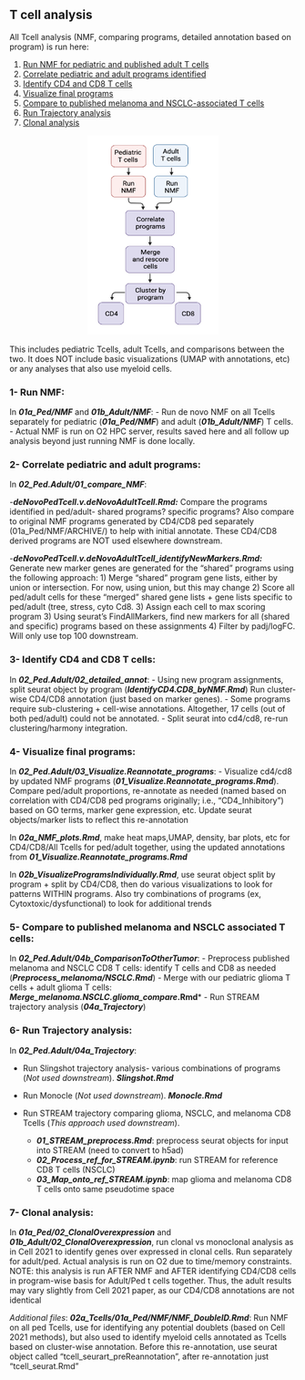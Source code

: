 ## T cell analysis

All Tcell analysis (NMF, comparing programs, detailed annotation based on program) is run here:

1. [Run NMF for pediatric and published adult T cells](#1--Run-NMF)
2. [Correlate pediatric and adult programs identified](#2--Correlate-pediatric-and-adult-programs)
3. [Identify CD4 and CD8 T cells](#3--Identify-CD4-and-CD8-T-cells)
4. [Visualize final programs](#4--Visualize-final-programs)
5. [Compare to published melanoma and NSCLC-associated T cells](#5--Compare-to-published-melanoma-and-NSCLC-associated-T-cells)
6. [Run Trajectory analysis](#6--Run-Trajectory-analysis)
7. [Clonal analysis](#7--Clonal-analysis)

<p align="center">
  <img width="230" height="350" src="Tcellanalysisworkflow.png">
</p>


This includes pediatric Tcells, adult Tcells, and comparisons between the two. It does NOT include basic visualizations (UMAP with annotations, etc) or any analyses that also use myeloid cells. 

### 1- Run NMF:

In ***01a_Ped/NMF*** and ***01b_Adult/NMF***:
	- Run de novo NMF on all Tcells separately for pediatric (***01a_Ped/NMF***) and adult (***01b_Adult/NMF***) T cells. 
	- Actual NMF is run on O2 HPC server, results saved here and all follow up analysis beyond just running NMF is done locally.

### 2- Correlate pediatric and adult programs:
In ***02_Ped.Adult/01_compare_NMF***: 

-***deNovoPedTcell.v.deNovoAdultTcell.Rmd:*** Compare the programs identified in ped/adult- shared programs? specific programs?  Also compare to original NMF programs generated by CD4/CD8 ped separately (01a_Ped/NMF/ARCHIVE/) to help with initial annotate. These CD4/CD8 derived programs are NOT used elsewhere downstream. 
	
-***deNovoPedTcell.v.deNovoAdultTcell_identifyNewMarkers.Rmd:*** Generate new marker genes are generated for the “shared” programs using the following approach:
	1) Merge “shared” program gene lists, either by union or intersection. For now, using union, but this may change
	2) Score all ped/adult cells for these “merged” shared gene lists + gene lists specific to ped/adult (tree, stress, cyto Cd8.
	3) Assign each cell to max scoring program
	3) Using seurat’s FindAllMarkers, find new markers for all (shared and specific) programs based on these assignments
	4) Filter by padj/logFC. Will only use top 100 downstream.

### 3- Identify CD4 and CD8 T cells:
In ***02_Ped.Adult/02_detailed_annot***:
	- Using new program assignments, split seurat object by program (***IdentifyCD4.CD8_byNMF.Rmd***) Run cluster-wise CD4/CD8 annotation (just based on marker genes). 
	- Some programs require sub-clustering + cell-wise annotations. Altogether, 17 cells (out of both ped/adult) could not be annotated. 
	- Split seurat into cd4/cd8, re-run clustering/harmony integration.

### 4- Visualize final programs:
In ***02_Ped.Adult/03_Visualize.Reannotate_programs***: 
	- Visualize cd4/cd8 by updated NMF programs (***01_Visualize.Reannotate_programs.Rmd***). Compare ped/adult proportions, re-annotate as needed (named based on correlation with CD4/CD8 ped programs originally; i.e., “CD4_Inhibitory”) based on GO terms, marker gene expression, etc. Update seurat objects/marker lists to reflect this re-annotation

In ***02a_NMF_plots.Rmd***, make heat maps,UMAP, density, bar plots, etc for CD4/CD8/All Tcells for ped/adult together, using the updated annotations from ***01_Visualize.Reannotate_programs.Rmd***

In ***02b_VisualizeProgramsIndividually.Rmd***, use seurat object split by program + split by CD4/CD8, then do various visualizations to look for patterns WITHIN programs. Also try combinations of programs (ex, Cytoxtoxic/dysfunctional) to look for additional trends


### 5- Compare to published melanoma and NSCLC associated T cells:
In ***02_Ped.Adult/04b_ComparisonToOtherTumor***:
	- Preprocess published melanoma and NSCLC CD8 T cells: identify T cells and CD8 as needed (***Preprocess_melanoma/NSCLC.Rmd***)
	- Merge with our pediatric glioma T cells + adult glioma T cells: ***Merge_melanoma.NSCLC.glioma_compare*.Rmd***
	- Run STREAM trajectory analysis (***04a_Trajectory***)
	
### 6- Run Trajectory analysis:
In ***02_Ped.Adult/04a_Trajectory***:
  - Run Slingshot trajectory analysis- various combinations of programs (*Not used downstream*). ***Slingshot.Rmd***
	
  - Run Monocle (*Not used downstream*). ***Monocle.Rmd***
	
  - Run STREAM trajectory comparing glioma, NSCLC, and melanoma CD8 Tcells (*This approach used downstream*). 
    - ***01_STREAM_preprocess.Rmd***: preprocess seurat objects for input into STREAM (need to convert to h5ad)
    - ***02_Process_ref_for_STREAM.ipynb***: run STREAM for reference CD8 T cells (NSCLC)
    - ***03_Map_onto_ref_STREAM.ipynb***: map glioma and melanoma CD8 T cells onto same pseudotime space

### 7- Clonal analysis:
In ***01a_Ped/02_ClonalOverexpression*** and ***01b_Adult/02_ClonalOverexpression***, run clonal vs monoclonal analysis as in Cell 2021 to identify genes over expressed in clonal cells. Run separately for adult/ped. Actual analysis is run on O2 due to time/memory constraints. NOTE: this analysis is run AFTER NMF and AFTER identifying CD4/CD8 cells in program-wise basis for Adult/Ped t cells together. Thus, the adult results may vary slightly from Cell 2021 paper, as our CD4/CD8 annotations are not identical


	

*Additional files*:
***02a_Tcells/01a_Ped/NMF/NMF_DoubleID.Rmd***: Run NMF on all ped Tcells, use for identifying any potential doublets (based on Cell 2021 methods), but also used to identify myeloid cells annotated as Tcells based on cluster-wise annotation. Before this re-annotation, use seurat object called “tcell_seurart_preReannotation”, after re-annotation just “tcell_seurat.Rmd”
